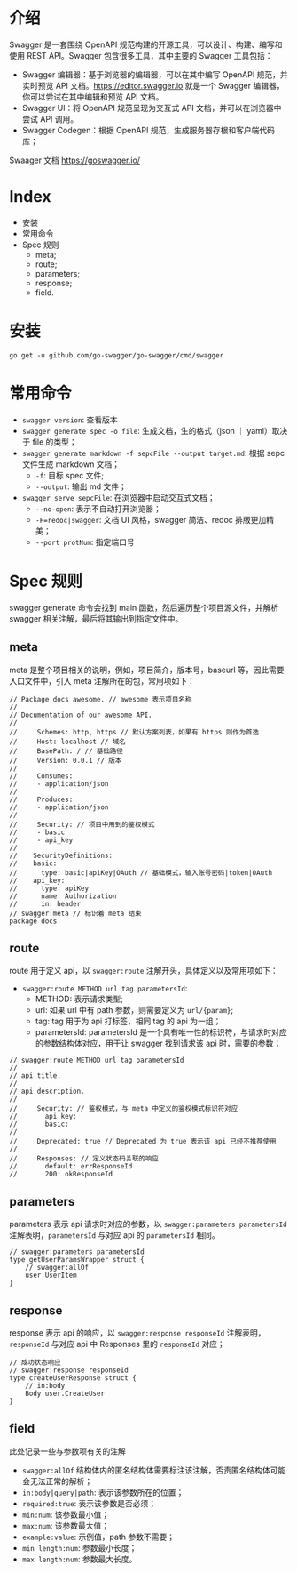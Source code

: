 # 介绍

Swagger 是一套围绕 OpenAPI 规范构建的开源工具，可以设计、构建、编写和使用 REST API。Swagger 包含很多工具，其中主要的 Swagger 工具包括：

- Swagger 编辑器：基于浏览器的编辑器，可以在其中编写 OpenAPI 规范，并实时预览 API 文档。https://editor.swagger.io 就是一个 Swagger 编辑器，你可以尝试在其中编辑和预览 API 文档。
- Swagger UI：将 OpenAPI 规范呈现为交互式 API 文档，并可以在浏览器中尝试 API 调用。
- Swagger Codegen：根据 OpenAPI 规范，生成服务器存根和客户端代码库；

Swaager 文档 https://goswagger.io/

# Index

- 安装
- 常用命令
- Spec 规则
  - meta;
  - route;
  - parameters;
  - response;
  - field.

# 安装

`go get -u github.com/go-swagger/go-swagger/cmd/swagger`

# 常用命令

- `swagger version`: 查看版本
- `swagger generate spec -o file`: 生成文档，生的格式（json ｜ yaml）取决于 file 的类型；
- `swagger generate markdown -f sepcFile --output target.md`: 根据 sepc 文件生成 markdown 文档；
  - `-f`: 目标 spec 文件;
  - `--output`: 输出 md 文件；
- `swagger serve sepcFile`: 在浏览器中启动交互式文档；
  - `--no-open`: 表示不自动打开浏览器；
  - `-F=redoc|swagger`: 文档 UI 风格，swagger 简洁、redoc 排版更加精美；
  - `--port protNum`: 指定端口号

# Spec 规则

swagger generate 命令会找到 main 函数，然后遍历整个项目源文件，并解析 swagger 相关注解，最后将其输出到指定文件中。

## meta

meta 是整个项目相关的说明，例如，项目简介，版本号，baseurl 等，因此需要入口文件中，引入 meta 注解所在的包，常用项如下：

```
// Package docs awesome. // awesome 表示项目名称
//
// Documentation of our awesome API.
//
//     Schemes: http, https // 默认方案列表，如果有 https 则作为首选
//     Host: localhost // 域名
//     BasePath: / // 基础路径
//     Version: 0.0.1 // 版本
//
//     Consumes:
//     - application/json
//
//     Produces:
//     - application/json
//
//     Security: // 项目中用到的鉴权模式
//     - basic
//     - api_key
//
//    SecurityDefinitions:
//    basic:
//      type: basic|apiKey|OAuth // 基础模式，输入账号密码|token|OAuth
//    api_key:
//      type: apiKey
//      name: Authorization
//      in: header
// swagger:meta // 标识着 meta 结束
package docs
```

## route

route 用于定义 api，以 `swagger:route` 注解开头，具体定义以及常用项如下：

- `swagger:route METHOD url tag parametersId`:
  - METHOD: 表示请求类型;
  - url: 如果 url 中有 path 参数，则需要定义为 `url/{param}`;
  - tag: tag 用于为 api 打标签，相同 tag 的 api 为一组；
  - parametersId: parametersId 是一个具有唯一性的标识符，与请求时对应的参数结构体对应，用于让 swagger 找到请求该 api 时，需要的参数；

```
// swagger:route METHOD url tag parametersId
//
// api title.
//
// api description.
//
//     Security: // 鉴权模式，与 meta 中定义的鉴权模式标识符对应
//       api_key:
//       basic:
//
//     Deprecated: true // Deprecated 为 true 表示该 api 已经不推荐使用
//
//     Responses: // 定义状态码关联的响应
//       default: errResponseId
//       200: okResponseId
```

## parameters

parameters 表示 api 请求时对应的参数，以 `swagger:parameters parametersId` 注解表明，`parametersId` 与对应 api 的 `parametersId` 相同。

```
// swagger:parameters parametersId
type getUserParamsWrapper struct {
	// swagger:allOf
	user.UserItem
}
```

## response

response 表示 api 的响应，以 `swagger:response responseId` 注解表明， `responseId` 与对应 api 中 Responses 里的 `responseId` 对应；

```
// 成功状态响应
// swagger:response responseId
type createUserResponse struct {
	// in:body
	Body user.CreateUser
}
```

## field

此处记录一些与参数项有关的注解

- `swagger:allOf` 结构体内的匿名结构体需要标注该注解，否责匿名结构体可能会无法正常的解析；
- `in:body|query|path`: 表示该参数所在的位置；
- `required:true`: 表示该参数是否必须；
- `min:num`: 该参数最小值；
- `max:num`: 该参数最大值；
- `example:value`: 示例值，path 参数不需要；
- `min length:num`: 参数最小长度；
- `max length:num`: 参数最大长度。

